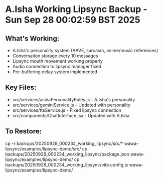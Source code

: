 # A.Isha Working Lipsync Backup - Sun Sep 28 00:02:59 BST 2025

## What's Working:
- A.Isha's personality system (AAVE, sarcasm, anime/music references)
- Conversation storage every 10 messages
- Lipsync mouth movement working properly
- Audio connection to lipsync manager fixed
- Pre-buffering delay system implemented

## Key Files:
- src/services/aishaPersonalityRules.js - A.Isha's personality
- src/services/geminiService.js - Updated with personality
- src/services/ttsService.js - Fixed lipsync connection
- src/components/ChatInterface.jsx - Updated with A.Isha

## To Restore:
cp -r backups/20250928_000234_working_lipsync/src/* wawa-lipsync/examples/lipsync-demo/src/
cp backups/20250928_000234_working_lipsync/package.json wawa-lipsync/examples/lipsync-demo/
cp backups/20250928_000234_working_lipsync/vite.config.js wawa-lipsync/examples/lipsync-demo/
